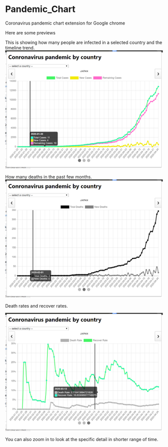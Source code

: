 # Pandemic_Chart
Coronavirus pandemic chart extension for Google chrome 

Here are some previews

This is showing how many people are infected in a selected country and the timeline trend.
![alt text](https://github.com/MaboroshiChan/Pandemic_Chart/blob/master/overview%20(1).png)

How many deaths in the past few months.
![alt text](https://github.com/MaboroshiChan/Pandemic_Chart/blob/master/overview%20(2).png)

Death rates and recover rates.


![alt_text](https://github.com/MaboroshiChan/Pandemic_Chart/blob/master/overview%20(3).png)

You can also zoom in to look at the specific detail in shorter range of time.
